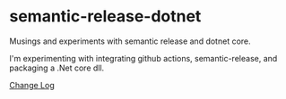 # semantic-release-dotnet
Musings and experiments with semantic release and dotnet core.

I'm experimenting with integrating github actions, semantic-release, and packaging a .Net core dll.

[Change Log](CHANGELOG.md)
